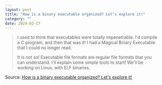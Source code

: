 ```yaml
---
layout: post
title: "How is a binary executable organized? Let's explore it!"
category: ""
date: 2024-02-17
---
```


>I used to think that executables were totally impenetrable. I'd compile a C program, and then that was it! I had a Magical Binary Executable that I could no longer read.
>
>It is not so! Executable file formats are regular file formats that you can understand. I'll explain some simple tools to start! We'll be working on Linux, with ELF binaries. 

Source: [How is a binary executable organized? Let's explore it!](https://jvns.ca/blog/2014/09/06/how-to-read-an-executable/)
